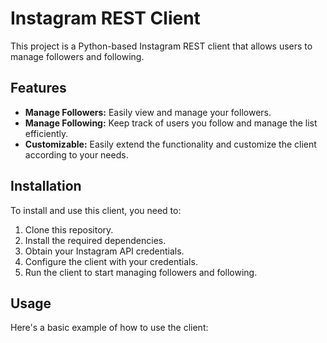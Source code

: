 
# Instagram REST Client
This project is a Python-based Instagram REST client that allows users to manage followers and following.

## Features

- **Manage Followers:** Easily view and manage your followers.
- **Manage Following:** Keep track of users you follow and manage the list efficiently.
- **Customizable:** Easily extend the functionality and customize the client according to your needs.

## Installation

To install and use this client, you need to:

1. Clone this repository.
2. Install the required dependencies.
3. Obtain your Instagram API credentials.
4. Configure the client with your credentials.
5. Run the client to start managing followers and following.

## Usage

Here's a basic example of how to use the client:

